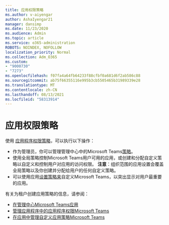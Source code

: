 ```yaml
---
title: 应用权限策略
ms.author: v-aiyengar
author: AshaIyengar21
manager: dansimp
ms.date: 11/23/2020
ms.audience: Admin
ms.topic: article
ms.service: o365-administration
ROBOTS: NOINDEX, NOFOLLOW
localization_priority: Normal
ms.collection: Adm_O365
ms.custom:
- "9000730"
- "7273"
ms.openlocfilehash: f07fa4a64fb64233f88cfbf0a681d6f2ab586c88
ms.sourcegitcommit: ab75f66355116e995b3cb5505465b31989339e28
ms.translationtype: MT
ms.contentlocale: zh-CN
ms.lasthandoff: 08/13/2021
ms.locfileid: "58313914"
---
```

# <a name="app-permission-policies"></a>应用权限策略

使用 [应用程序权限策略](https://docs.microsoft.com/microsoftteams/teams-app-permission-policies)，可以执行以下操作：
- 作为管理员，你可以管理管理中心中的Microsoft Teams[策略](https://admin.teams.microsoft.com/policies/app-permission)。
- 使用全局策略控制Microsoft Teams用户可用的应用，或创建和分配自定义策略以自定义和控制[](https://docs.microsoft.com/microsoftteams/teams-app-permission-policies#create-a-custom-app-permission-policy)用户对应用的访问权限。 
**注意**：组织范围的应用设置会覆盖全局策略以及你创建并分配给用户的任何自定义策略。
- 可以使用应用[设置策略来](https://docs.microsoft.com/microsoftteams/teams-app-setup-policies)自定义Microsoft Teams，以突出显示对用户最重要的应用。 


有关为租户创建应用策略的信息，请参阅：
- [在管理中心Microsoft Teams应用](https://docs.microsoft.com/MicrosoftTeams/manage-apps)
- [管理应用程序中的应用程序权限Microsoft Teams](https://docs.microsoft.com/microsoftteams/teams-app-permission-policies)
- [在应用中管理自定义应用策略Microsoft Teams](https://docs.microsoft.com/MicrosoftTeams/teams-custom-app-policies-and-settings)
